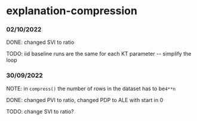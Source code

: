 # explanation-compression
 
### 02/10/2022

DONE: changed SVI to ratio

TODO: iid baseline runs are the same for each KT parameter -- simplify the loop

### 30/09/2022

NOTE: in `compress()` the number of rows in the dataset has to be`4**n`

DONE: changed PVI to ratio, changed PDP to ALE with start in 0

TODO: change SVI to ratio?